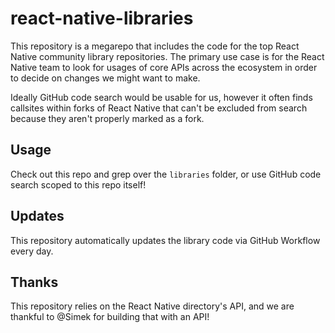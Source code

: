 # react-native-libraries

This repository is a megarepo that includes the code for the top React Native community library repositories. The primary use case is for the React Native team to look for usages of core APIs across the ecosystem in order to decide on changes we might want to make.

Ideally GitHub code search would be usable for us, however it often finds callsites within forks of React Native that can't be excluded from search because they aren't properly marked as a fork.

## Usage
Check out this repo and grep over the `libraries` folder, or use GitHub code search scoped to this repo itself!

## Updates
This repository automatically updates the library code via GitHub Workflow every day.

## Thanks
This repository relies on the React Native directory's API, and we are thankful to @Simek for building that with an API!
